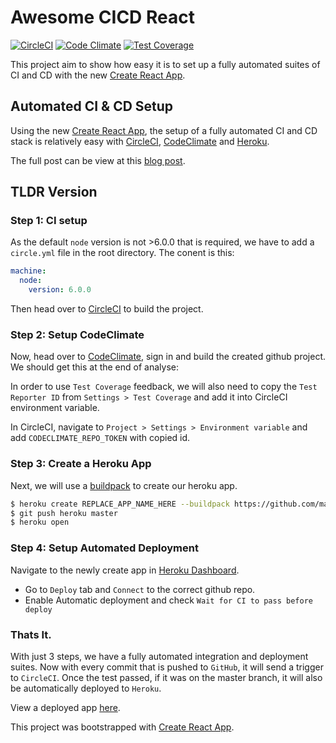 # Awesome CICD React
[![CircleCI](https://circleci.com/gh/Zaccc123/awesome-cicd-react.svg?style=svg)](https://circleci.com/gh/Zaccc123/awesome-cicd-react) [![Code Climate](https://codeclimate.com/github/Zaccc123/awesome-cicd-react/badges/gpa.svg)](https://codeclimate.com/github/Zaccc123/awesome-cicd-react) [![Test Coverage](https://codeclimate.com/github/Zaccc123/awesome-cicd-react/badges/coverage.svg)](https://codeclimate.com/github/Zaccc123/awesome-cicd-react/coverage)

This project aim to show how easy it is to set up a fully automated suites of CI and CD with the new [Create React App](https://github.com/facebookincubator/create-react-app).

## Automated CI & CD Setup
Using the new [Create React App](https://github.com/facebookincubator/create-react-app), the setup of a fully automated CI and CD stack is relatively easy with [CircleCI](https://circleci.com), [CodeClimate](https://codeclimate.com) and [Heroku](https://heroku.com).

The full post can be view at this [blog post](https://zaccc123.github.io/blog/2017/continuous-integration-and-deployment-setup-for-react-app/).

## TLDR Version

### Step 1: CI setup
As the default `node` version is not >6.0.0 that is required, we have to add a `circle.yml` file in the root directory. The conent is this:

```yml
machine:
  node:
    version: 6.0.0
```

Then head over to [CircleCI](https://circleci.com) to build the project.

### Step 2: Setup CodeClimate
Now, head over to [CodeClimate](https://codeclimate.com), sign in and build the created github project. We should get this at the end of analyse:

In order to use `Test Coverage` feedback, we will also need to copy the `Test Reporter ID` from `Settings > Test Coverage` and add it into CircleCI environment variable.

In CircleCI, navigate to `Project > Settings > Environment variable` and add `CODECLIMATE_REPO_TOKEN` with copied id.

### Step 3: Create a Heroku App
Next, we will use a [buildpack](https://github.com/mars/create-react-app-buildpack) to create our heroku app.

```bash
$ heroku create REPLACE_APP_NAME_HERE --buildpack https://github.com/mars/create-react-app-buildpack.git
$ git push heroku master
$ heroku open
```

### Step 4: Setup Automated Deployment
Navigate to the newly create app in [Heroku Dashboard](https://heroku.com).

- Go to `Deploy` tab and `Connect` to the correct github repo.
- Enable Automatic deployment and check `Wait for CI to pass before deploy`

### Thats It.
With just 3 steps, we have a fully automated integration and deployment suites. Now with every commit that is pushed to `GitHub`, it will send a trigger to `CircleCI`. Once the test passed, if it was on the master branch, it will also be automatically deployed to `Heroku`.


View a deployed app [here](https://awesome-cicd-react.herokuapp.com).

This project was bootstrapped with [Create React App](https://github.com/facebookincubator/create-react-app).
